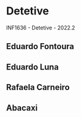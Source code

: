 # Detetive
INF1636 - Detetive - 2022.2

## Eduardo Fontoura
## Eduardo Luna
## Rafaela Carneiro
## Abacaxi
